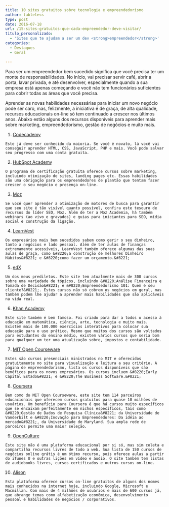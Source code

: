 ```yaml
---
title: 10 sites gratuitos sobre tecnologia e empreendedorismo
author: tableless
type: post
date: 2016-07-18
url: /15-sites-gratuitos-que-cada-empreendedor-deve-visitar/
titulo_personalizado:
  - 'Sites que te ajudam a ser um dev <strong>empreendedor</strong>'
categories:
  - Destaques
  - Geral

---
```

Para ser um empreendedor bem sucedido significa que você precisa ter um monte de responsabilidades. No início, vai precisar servir café, abrir a porta, lavar privada, e até desenvolver, especialmente quando a sua empresa está apenas começando e você não tem funcionários suficientes para cobrir todas as áreas que você precisa.

Aprender as novas habilidades necessárias para iniciar um novo negócio pode ser caro, mas, felizmente, a iniciativa é de graça, de alta qualidade, recursos educacionais on-line só tem continuado a crescer nos últimos anos. Abaixo estão alguns dos recursos disponíveis para aprender mais sobre marketing, empreendedorismo, gestão de negócios e muito mais.

  1. [Codecademy][1]
  
    Este já deve ser conhecido da maioria. Se você é novato, lá você vai conseguir aprender HTML, CSS, JavaScript, PHP e mais. Você pode salvar seu progresso com uma conta gratuita.

  2. [HubSpot Academy][2]
  
    O programa de certificação gratuita oferece cursos sobre marketing, incluindo otimização de sites, landing pages etc. Essas habilidades são uma obrigação para os empreendedores de plantão que tentam fazer crescer o seu negócio e presença on-line.

  3. [Moz][3]
  
    Se você quer aprender a otimização de motores de busca para garantir que seu site é tão visível quanto possível, confira este tesouro de recursos do líder SEO, Moz. Além de ter a Moz Academia, há também webinars (ao vivo e gravados) e guias para iniciantes para SEO, mídia social e construção da ligação.

  4. [LearnVest][4]
  
    Os empresários mais bem sucedidos sabem como gerir o seu dinheiro, tanto a negócios e lado pessoal. Além de ter aulas de finanças extremamente acessíveis, LearnVest também oferece algumas das suas aulas de graça, como &#8220;a construção de melhores Dinheiro Hábitos&#8221; e &#8220;como fazer um orçamento.&#8221;

  5. [edX][5]
  
    Um dos meus prediletos. Este site tem atualmente mais de 300 cursos sobre uma variedade de tópicos, incluindo &#8220;Análise Financeira e Tomada de Decisão&#8221; e &#8220;Empreendedorismo 101: Quem é seu cliente?&#8221;. Estes cursos não só cobrem os negócios em geral, mas também podem lhe ajudar a aprender mais habilidades que são aplicáveis na vida real.

  6. [Khan Academy][6]
  
    Este site também é bem famoso. Foi criado para dar a todos o acesso à educação em matemática, ciência, arte, tecnologia e muito mais. Existem mais de 100.000 exercícios interativos para colocar sua educação para o uso prático. Mesmo que muitos dos cursos são voltados para estudantes do ensino médio, existem vários cursos que seria bom para qualquer um ter uma atualização sobre, impostos e contabilidade.

  7. [MIT Open Courseware][7]
  
    Estes são cursos presenciais ministrados no MIT e oferecidos gratuitamente no site para visualização e leitura a seu critério. A página de empreendedorismo, lista os cursos disponíveis que são benéficos para os novos empresários. Os cursos incluem &#8220;Early Capital Estado&#8221; e &#8220;The Business Software.&#8221;

  8. [Coursera][8]
  
    Bem como do MIT Open Courseware, este site tem 114 parceiros educacionais que oferecem cursos gratuitos para quase 10 milhões de usuários. Um benefício para Coursera é que há cursos muito específicos que se encaixam perfeitamente em nichos específicos, tais como &#8220;Gestão de Dados de Pesquisa Clínica&#8221; da Universidade de Vanderbilt e &#8220;Inovação para Empreendedores: Da idéia ao mercado&#8221;, da Universidade de Maryland. Sua ampla rede de parceiros permite uma maior seleção.

  9. [OpenCulture][9]
  
    Este site não é uma plataforma educacional por si só, mas sim coleta e compartilha recursos livres de todo a web. Sua lista de 150 cursos de negócios online grátis é um ótimo recurso, pois oferece aulas a partir do iTunes U e outras lições em vídeo e áudio. O site também tem listas de audiobooks livres, cursos certificados e outros cursos on-line.

 10. [Alison][10]
  
    Esta plataforma oferece cursos on-line gratuitos de alguns dos nomes mais conhecidos na internet hoje, incluindo Google, Microsoft e Macmillan. Com mais de 4 milhões de usuários e mais de 600 cursos já, que abrange temas como alfabetização econômica, desenvolvimento pessoal e habilidades de negócios / corporativos.

 [1]: https://www.codecademy.com/
 [2]: http://academy.hubspot.com/
 [3]: https://moz.com/
 [4]: http://www.learnvest.com/
 [5]: https://www.edx.org/
 [6]: https://www.khanacademy.org/
 [7]: http://ocw.mit.edu/
 [8]: https://www.coursera.org/
 [9]: http://www.openculture.com/
 [10]: https://alison.com/